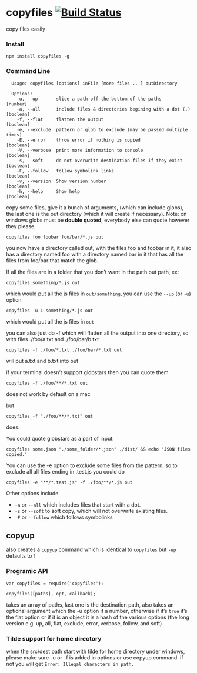 copyfiles [![Build Status](https://travis-ci.org/calvinmetcalf/copyfiles.svg)](https://travis-ci.org/calvinmetcalf/copyfiles)
=============================================================================================================================

copy files easily

### Install

    npm install copyfiles -g

### Command Line

      Usage: copyfiles [options] inFile [more files ...] outDirectory

      Options:
        -u, --up       slice a path off the bottom of the paths               [number]
        -a, --all      include files & directories begining with a dot (.)   [boolean]
        -f, --flat     flatten the output                                    [boolean]
        -e, --exclude  pattern or glob to exclude (may be passed multiple times)
        -E, --error    throw error if nothing is copied                      [boolean]
        -V, --verbose  print more information to console                     [boolean]
        -s, --soft     do not overwrite destination files if they exist      [boolean]
        -F, --follow   follow symbolink links                                [boolean]
        -v, --version  Show version number                                   [boolean]
        -h, --help     Show help                                             [boolean]

copy some files, give it a bunch of arguments, (which can include globs), the last one is the out directory (which it will create if necessary). Note: on windows globs must be **double quoted**, everybody else can quote however they please.

    copyfiles foo foobar foo/bar/*.js out

you now have a directory called out, with the files foo and foobar in it, it also has a directory named foo with a directory named bar in it that has all the files from foo/bar that match the glob.

If all the files are in a folder that you don’t want in the path out path, ex:

    copyfiles something/*.js out

which would put all the js files in `out/something`, you can use the `--up` (or `-u`) option

    copyfiles -u 1 something/*.js out

which would put all the js files in `out`

you can also just do -f which will flatten all the output into one directory, so with files ./foo/a.txt and ./foo/bar/b.txt

    copyfiles -f ./foo/*.txt ./foo/bar/*.txt out

will put a.txt and b.txt into out

if your terminal doesn’t support globstars then you can quote them

    copyfiles -f ./foo/**/*.txt out

does not work by default on a mac

but

    copyfiles -f "./foo/**/*.txt" out

does.

You could quote globstars as a part of input:

    copyfiles some.json "./some_folder/*.json" ./dist/ && echo 'JSON files copied.'

You can use the -e option to exclude some files from the pattern, so to exclude all all files ending in .test.js you could do

    copyfiles -e "**/*.test.js" -f ./foo/**/*.js out

Other options include

-   `-a` or `--all` which includes files that start with a dot.
-   `-s` or `--soft` to soft copy, which will not overwrite existing files.
-   `-F` or `--follow` which follows symbolinks

copyup
------

also creates a `copyup` command which is identical to `copyfiles` but `-up` defaults to 1

### Programic API

    var copyfiles = require('copyfiles');

    copyfiles([paths], opt, callback);

takes an array of paths, last one is the destination path, also takes an optional argument which the -u option if a number, otherwise if it’s `true` it’s the flat option or if it is an object it is a hash of the various options (the long version e.g. up, all, flat, exclude, error, verbose, follow, and soft)

### Tilde support for home directory

when the src/dest path start with tilde for home directory under windows, please make sure -u or -f is added in options or use copyup command. if not you will get `Error: Illegal characters in path.`
